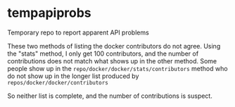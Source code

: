 tempapiprobs
============

Temporary repo to report apparent API problems

These two methods of listing the docker contributors do not agree.
Using the "stats" method, I only get 100 contributors, 
and the number of contributions does not match what shows up in the other method.
Some people show up in the `repo/docker/docker/stats/contributors` method 
who do not show up in the longer list produced by `repos/docker/docker/contributors`

So neither list is complete, and the number of contributions is suspect.
